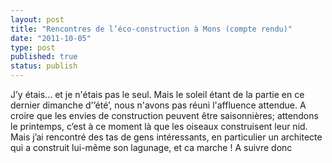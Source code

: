 ```yaml
---
layout: post
title: "Rencontres de l’éco-construction à Mons (compte rendu)"
date: "2011-10-05"
type: post
published: true
status: publish
---
```


J’y étais... et je n'étais pas le seul. Mais le soleil étant de la partie en ce dernier dimanche d'’été’, nous n'avons pas réuni l'affluence attendue. A croire que les envies de construction peuvent être saisonnières; attendons le printemps, c’est à ce moment là que les oiseaux construisent leur nid. Mais j’ai rencontré des tas de gens intéressants, en particulier un architecte qui a construit lui-même son lagunage, et ca marche ! A suivre donc
